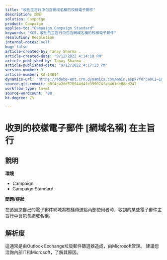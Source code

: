 ```yaml
---
title: "收到主旨行中包含網域名稱的校樣電子郵件"
description: 說明
solution: Campaign
product: Campaign
applies-to: "Campaign,Campaign Standard"
keywords: "KCS，收到的主旨行中包含網域名稱的校樣電子郵件"
resolution: Resolution
internal-notes: null
bug: false
article-created-by: Tanay Sharma .
article-created-date: "9/12/2022 4:14:18 PM"
article-published-by: Tanay Sharma .
article-published-date: "9/12/2022 4:17:23 PM"
version-number: 3
article-number: KA-14014
dynamics-url: "https://adobe-ent.crm.dynamics.com/main.aspx?forceUCI=1&pagetype=entityrecord&etn=knowledgearticle&id=aacf6bf1-b532-ed11-9db1-002248086735"
source-git-commit: e8f4ca2dd578944d4fe399074fab461de88ad247
workflow-type: tm+mt
source-wordcount: '88'
ht-degree: 7%

---
```


# 收到的校樣電子郵件 [網域名稱] 在主旨行

## 說明


<b>環境</b>

- Campaign
- Campaign Standard




<b>問題/症狀</b>

在透過您自己的電子郵件網域將校樣傳送給內部使用者時，收到的某些電子郵件主旨行中會包含網域名稱。


## 解析度


這通常是由Outlook Exchange垃圾郵件篩選器造成，由Microsoft管理。 建議您洽詢內部IT和Microsoft，了解其原因。
